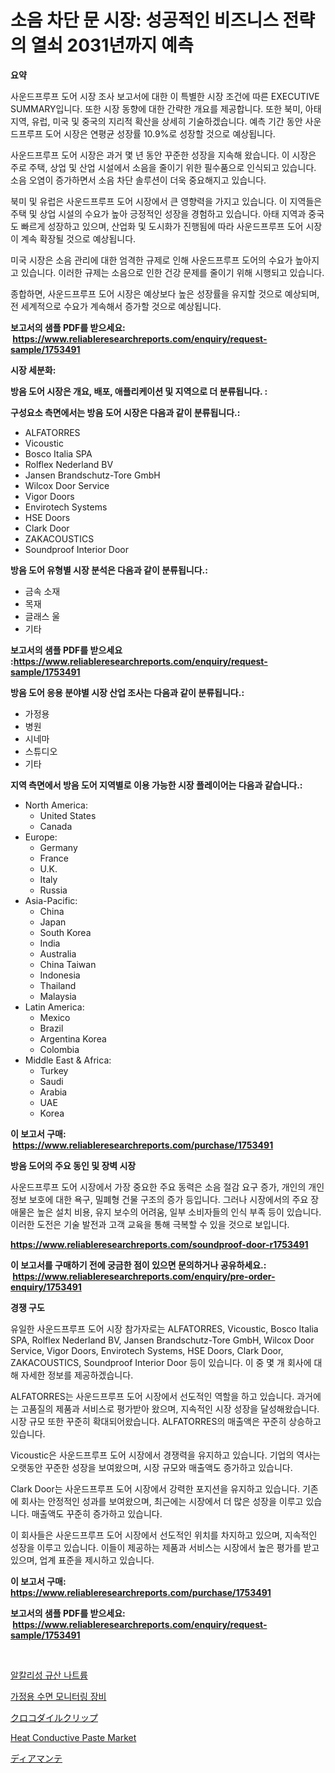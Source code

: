 <p><h1>소음 차단 문 시장: 성공적인 비즈니스 전략의 열쇠 2031년까지 예측</h1></p><p><strong>요약</strong></p>
<p><p>사운드프루프 도어 시장 조사 보고서에 대한 이 특별한 시장 조건에 따른 EXECUTIVE SUMMARY입니다. 또한 시장 동향에 대한 간략한 개요를 제공합니다. 또한 북미, 아태 지역, 유럽, 미국 및 중국의 지리적 확산을 상세히 기술하겠습니다. 예측 기간 동안 사운드프루프 도어 시장은 연평균 성장률 10.9%로 성장할 것으로 예상됩니다.</p><p>사운드프루프 도어 시장은 과거 몇 년 동안 꾸준한 성장을 지속해 왔습니다. 이 시장은 주로 주택, 상업 및 산업 시설에서 소음을 줄이기 위한 필수품으로 인식되고 있습니다. 소음 오염이 증가하면서 소음 차단 솔루션이 더욱 중요해지고 있습니다.</p><p>북미 및 유럽은 사운드프루프 도어 시장에서 큰 영향력을 가지고 있습니다. 이 지역들은 주택 및 상업 시설의 수요가 높아 긍정적인 성장을 경험하고 있습니다. 아태 지역과 중국도 빠르게 성장하고 있으며, 산업화 및 도시화가 진행됨에 따라 사운드프루프 도어 시장이 계속 확장될 것으로 예상됩니다.</p><p>미국 시장은 소음 관리에 대한 엄격한 규제로 인해 사운드프루프 도어의 수요가 높아지고 있습니다. 이러한 규제는 소음으로 인한 건강 문제를 줄이기 위해 시행되고 있습니다.</p><p>종합하면, 사운드프루프 도어 시장은 예상보다 높은 성장률을 유지할 것으로 예상되며, 전 세계적으로 수요가 계속해서 증가할 것으로 예상됩니다.</p></p>
<p><strong>보고서의 샘플 PDF를 받으세요: &nbsp;<a href="https://www.reliableresearchreports.com/enquiry/request-sample/1753491">https://www.reliableresearchreports.com/enquiry/request-sample/1753491</a></strong></p>
<p><strong>시장 세분화:</strong></p>
<p><strong> 방음 도어 시장은 개요, 배포, 애플리케이션 및 지역으로 더 분류됩니다. :</strong></p>
<p><strong>구성요소 측면에서는 방음 도어 시장은 다음과 같이 분류됩니다.:</strong></p>
<p><ul><li>ALFATORRES</li><li>Vicoustic</li><li>Bosco Italia SPA</li><li>Rolflex Nederland BV</li><li>Jansen Brandschutz-Tore GmbH</li><li>Wilcox Door Service</li><li>Vigor Doors</li><li>Envirotech Systems</li><li>HSE Doors</li><li>Clark Door</li><li>ZAKACOUSTICS</li><li>Soundproof Interior Door</li></ul></p>
<p><strong> 방음 도어 유형별 시장 분석은 다음과 같이 분류됩니다.:</strong></p>
<p><ul><li>금속 소재</li><li>목재</li><li>글래스 울</li><li>기타</li></ul></p>
<p><strong>보고서의 샘플 PDF를 받으세요 :<a href="https://www.reliableresearchreports.com/enquiry/request-sample/1753491">https://www.reliableresearchreports.com/enquiry/request-sample/1753491</a></strong></p>
<p><strong> 방음 도어 응용 분야별 시장 산업 조사는 다음과 같이 분류됩니다.:</strong></p>
<p><ul><li>가정용</li><li>병원</li><li>시네마</li><li>스튜디오</li><li>기타</li></ul></p>
<p><strong>지역 측면에서 방음 도어 지역별로 이용 가능한 시장 플레이어는 다음과 같습니다.:</strong></p>
<p><ul>
    <li>
        North America:
        <ul>
            <li>United States</li>
            <li>Canada</li>
        </ul>
    </li>
    <li>
        Europe:
        <ul>
            <li>Germany</li>
            <li>France</li>
            <li>U.K.</li>
            <li>Italy</li>
            <li>Russia</li>
        </ul>
    </li>
    <li>
        Asia-Pacific:
        <ul>
            <li>China</li>
            <li>Japan</li>
            <li>South Korea</li>
            <li>India</li>
            <li>Australia</li>
            <li>China Taiwan</li>
            <li>Indonesia</li>
            <li>Thailand</li>
            <li>Malaysia</li>
        </ul>
    </li>
    <li>
        Latin America:
        <ul>
            <li>Mexico</li>
            <li>Brazil</li>
            <li>Argentina Korea</li>
            <li>Colombia</li>
        </ul>
    </li>
    <li>
        Middle East & Africa:
        <ul>
            <li>Turkey</li>
            <li>Saudi</li>
            <li>Arabia</li>
            <li>UAE</li>
            <li>Korea</li>
        </ul>
    </li>
    </ul></p>
<p><strong>이 보고서 구매: &nbsp;<a href="https://www.reliableresearchreports.com/purchase/1753491">https://www.reliableresearchreports.com/purchase/1753491</a></strong></p>
<p><strong>방음 도어의 주요 동인 및 장벽 시장</strong></p>
<p><p>사운드프루프 도어 시장에서 가장 중요한 주요 동력은 소음 절감 요구 증가, 개인의 개인 정보 보호에 대한 욕구, 밀폐형 건물 구조의 증가 등입니다. 그러나 시장에서의 주요 장애물은 높은 설치 비용, 유지 보수의 어려움, 일부 소비자들의 인식 부족 등이 있습니다. 이러한 도전은 기술 발전과 고객 교육을 통해 극복할 수 있을 것으로 보입니다.</p></p>
<p><strong><a href="https://www.reliableresearchreports.com/soundproof-door-r1753491">https://www.reliableresearchreports.com/soundproof-door-r1753491</a></strong></p>
<p><strong>이 보고서를 구매하기 전에 궁금한 점이 있으면 문의하거나 공유하세요.: &nbsp;<a href="https://www.reliableresearchreports.com/enquiry/pre-order-enquiry/1753491">https://www.reliableresearchreports.com/enquiry/pre-order-enquiry/1753491</a></strong></p>
<p><strong>경쟁 구도</strong></p>
<p><p>유일한 사운드프루프 도어 시장 참가자로는 ALFATORRES, Vicoustic, Bosco Italia SPA, Rolflex Nederland BV, Jansen Brandschutz-Tore GmbH, Wilcox Door Service, Vigor Doors, Envirotech Systems, HSE Doors, Clark Door, ZAKACOUSTICS, Soundproof Interior Door 등이 있습니다. 이 중 몇 개 회사에 대해 자세한 정보를 제공하겠습니다.</p><p>ALFATORRES는 사운드프루프 도어 시장에서 선도적인 역할을 하고 있습니다. 과거에는 고품질의 제품과 서비스로 평가받아 왔으며, 지속적인 시장 성장을 달성해왔습니다. 시장 규모 또한 꾸준히 확대되어왔습니다. ALFATORRES의 매출액은 꾸준히 상승하고 있습니다.</p><p>Vicoustic은 사운드프루프 도어 시장에서 경쟁력을 유지하고 있습니다. 기업의 역사는 오랫동안 꾸준한 성장을 보여왔으며, 시장 규모와 매출액도 증가하고 있습니다.</p><p>Clark Door는 사운드프루프 도어 시장에서 강력한 포지션을 유지하고 있습니다. 기존에 회사는 안정적인 성과를 보여왔으며, 최근에는 시장에서 더 많은 성장을 이루고 있습니다. 매출액도 꾸준히 증가하고 있습니다.</p><p>이 회사들은 사운드프루프 도어 시장에서 선도적인 위치를 차지하고 있으며, 지속적인 성장을 이루고 있습니다. 이들이 제공하는 제품과 서비스는 시장에서 높은 평가를 받고 있으며, 업계 표준을 제시하고 있습니다.</p></p>
<p><strong>이 보고서 구매: &nbsp; <a href="https://www.reliableresearchreports.com/purchase/1753491">https://www.reliableresearchreports.com/purchase/1753491</a></strong></p>
<p><strong>보고서의 샘플 PDF를 받으세요: &nbsp;<a href="https://www.reliableresearchreports.com/enquiry/request-sample/1753491">https://www.reliableresearchreports.com/enquiry/request-sample/1753491</a></strong><strong></strong></p>
<p>&nbsp;</p>
<p><p><a href="https://github.com/Howaoole34545/Market-Research-Report-List-1/blob/main/950192325629.md">알칼리성 규산 나트륨</a></p><p><a href="https://github.com/JackieFauhey9089475/Market-Research-Report-List-1/blob/main/978047825630.md">가정용 수면 모니터링 장비</a></p><p><a href="https://github.com/AaronVargas43/Market-Research-Report-List-1/blob/main/223265128283.md">クロコダイルクリップ</a></p><p><a href="https://issuu.com/reportprime-2/docs/heat-conductive-paste-market-size-2030.pptx">Heat Conductive Paste Market</a></p><p><a href="https://github.com/CloydAbbott2023/Market-Research-Report-List-1/blob/main/503882328284.md">ディアマンテ</a></p></p>